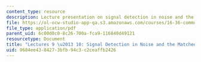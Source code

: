 ```yaml
---
content_type: resource
description: Lecture presentation on signal detection in noise and the matched filter.
file: https://ol-ocw-studio-app-qa.s3.amazonaws.com/courses/16-36-communication-systems-engineering-spring-2009/9684ee4384273bfb94c3c2ceaffb2426_MIT16_36s09_lec09_10.pdf
file_type: application/pdf
parent_uid: 6c00d0c0-8c26-700a-fca9-116840d49121
resourcetype: Document
title: "Lectures 9 \u2013 10: Signal Detection in Noise and the Matched Filter"
uid: 9684ee43-8427-3bfb-94c3-c2ceaffb2426
---
```

